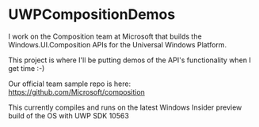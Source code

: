 # UWPCompositionDemos

I work on the Composition team at Microsoft that builds the Windows.UI.Composition APIs for the Universal Windows Platform.

This project is where I'll be putting demos of the API's functionality when I get time :-)

Our official team sample repo is here: https://github.com/Microsoft/composition

This currently compiles and runs on the latest Windows Insider preview build of the OS with UWP SDK 10563

